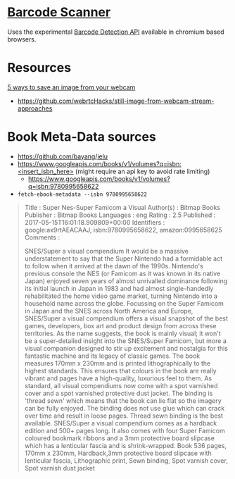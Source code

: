 # [Barcode Scanner](https://signed.github.io/barcode-scanner/)

Uses the experimental [Barcode Detection API](https://developer.mozilla.org/en-US/docs/Web/API/Barcode_Detection_API) available in chromium based browsers.

# Resources
[5 ways to save an image from your webcam](https://webrtchacks.com/still-image-from-webcam-stream-approaches/)
- https://github.com/webrtcHacks/still-image-from-webcam-stream-approaches


# Book Meta-Data sources
- https://github.com/bayang/jelu
- https://www.googleapis.com/books/v1/volumes?q=isbn:<insert_isbn_here> (might require an api key to avoid rate limiting)
  - https://www.googleapis.com/books/v1/volumes?q=isbn:9780995658622
- `fetch-ebook-metadata --isbn 9780995658622`
>Title               : Super Nes-Super Famicom a Visual
>Author(s)           : Bitmap Books
>Publisher           : Bitmap Books
>Languages           : eng
>Rating              : 2.5
>Published           : 2017-05-15T16:01:18.909809+00:00
>Identifiers         : google:ax9rtAEACAAJ, isbn:9780995658622, amazon:0995658625
>Comments            : <p>SNES/Super a visual compendium It would be a massive understatement to say that the Super Nintendo had a formidable act to follow when it arrived at the dawn of the 1990s. Nintendo's previous console the NES (or Famicom as it was known in its native Japan) enjoyed seven years of almost unrivalled dominance following its initial launch in Japan in 1983 and had almost single-handedly rehabilitated the home video game market, turning Nintendo into a household name across the globe. Focussing on the Super Famicom in Japan and the SNES across North America and Europe, SNES/Super a visual compendium offers a visual snapshot of the best games, developers, box art and product design from across these territories. As the name suggests, the book is mainly visual; it won't be a super-detailed insight into the SNES/Super Famicom, but more a visual companion designed to stir up excitement and nostalgia for this fantastic machine and its legacy of classic games. The book measures 170mm x 230mm and is printed lithographically to the highest standards. This ensures that colours in the book are really vibrant and pages have a high-quality, luxurious feel to them. As standard, all visual compendiums now come with a spot varnished cover and a spot varnished protective dust jacket. The binding is 'thread sewn' which means that the book can lie flat so the imagery can be fully enjoyed. The binding does not use glue which can crack over time and result in loose pages. Thread sewn binding is the best available. SNES/Super a visual compendium comes as a hardback edition and 500+ pages long. It also comes with four Super Famicom coloured bookmark ribbons and a 3mm protective board slipcase which has a lenticular fascia and is shrink-wrapped. Book 536 pages, 170mm x 230mm, Hardback,3mm protective board slipcase with lenticular fascia, Lithographic print, Sewn binding, Spot varnish cover, Spot varnish dust jacket</p>
